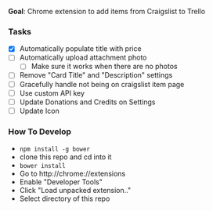 **Goal**: Chrome extension to add items from Craigslist to Trello

### Tasks
- [x] Automatically populate title with price
- [ ] Automatically upload attachment photo
  - [ ] Make sure it works when there are no photos
- [ ] Remove "Card Title" and "Description" settings
- [ ] Gracefully handle not being on craigslist item page
- [ ] Use custom API key
- [ ] Update Donations and Credits on Settings
- [ ] Update Icon

### How To Develop
- `npm install -g bower`
- clone this repo and cd into it
- `bower install`
- Go to http://chrome://extensions
- Enable "Developer Tools"
- Click "Load unpacked extension.."
- Select directory of this repo
